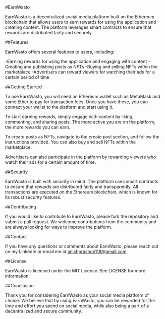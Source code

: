 #EarnWasto

EarnWasto is a decentralized social media platform built on the Ethereum blockchain that allows users to earn rewards for using the application and creating content. The platform leverages smart contracts to ensure that rewards are distributed fairly and securely.

##Features

EarnWasto offers several features to users, including:

-Earning rewards for using the application and engaging with content
-Creating and publishing posts as NFTs
-Buying and selling NFTs within the marketplace
-Advertisers can reward viewers for watching their ads for a certain period of time

##Getting Started

To use EarnWasto, you will need an Ethereum wallet such as MetaMask and some Ether to pay for transaction fees. Once you have these, you can connect your wallet to the platform and start using it.

To start earning rewards, simply engage with content by liking, commenting, and sharing posts. The more active you are on the platform, the more rewards you can earn.

To create posts as NFTs, navigate to the create post section, and follow the instructions provided. You can also buy and sell NFTs within the marketplace.

Advertisers can also participate in the platform by rewarding viewers who watch their ads for a certain amount of time.

##Security

EarnWasto is built with security in mind. The platform uses smart contracts to ensure that rewards are distributed fairly and transparently. All transactions are executed on the Ethereum blockchain, which is known for its robust security features.

##Contributing

If you would like to contribute to EarnWasto, please fork the repository and submit a pull request. We welcome contributions from the community and are always looking for ways to improve the platform.

##Contact

If you have any questions or comments about EarnWasto, please reach out on my LinkedIn or email me at anishprashun118@gmail.com.

##License

EarnWasto is licensed under the MIT License. See LICENSE for more information.

##Conclusion

Thank you for considering EarnWasto as your social media platform of choice. We believe that by using EarnWasto, you can be rewarded for the time and effort you spend on social media, while also being a part of a decentralized and secure community.
